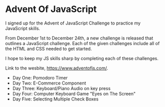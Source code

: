# Advent Of JavaScript

I signed up for the Advent of JavaScript Challenge to practice my JavaScript skills. 

From December 1st to December 24th, a new challenge is released that outlines a JavaScript challenge. Each of the given challenges include all of the HTML and CSS needed to get started. 

I hope to keep my JS skills sharp by completing each of these challenges.

Link to the wesbite, https://www.adventofjs.com/. 

* Day One: Pomodoro Timer
* Day Two: E-Commerce Component
* Day Three: Keyboard/Piano Audio on key press
* Day Four: Computer Keyboard Game "Eyes on The Screen"
* Day Five: Selecting Multiple Check Boxes